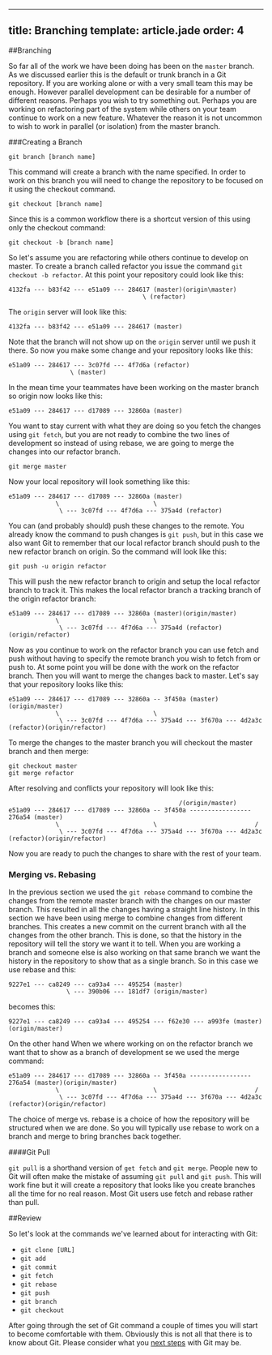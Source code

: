 ---
title: Branching
template: article.jade
order: 4
----

##Branching

So far all of the work we have been doing has been on the `master` branch.  As we discussed earlier this is the default or trunk branch in a Git repository.  If you are working alone or with a very small team this may be enough.  However parallel development can be desirable for a number of different reasons.  Perhaps you wish to try something out.  Perhaps you are working on refactoring part of the system while others on your team continue to work on a new feature.  Whatever the reason it is not uncommon to wish to work in parallel (or isolation) from the master branch.

###Creating a Branch

    git branch [branch name]

  This command will create a branch with the name specified.  In order to work on this branch you will need to change the repository to be focused on it using the checkout command.

    git checkout [branch name]
 
Since this is a common workflow there is a shortcut version of this using only the checkout command: 

    git checkout -b [branch name]

So let's assume you are refactoring while others continue to develop on master.  To create a branch called refactor you issue the command `git checkout -b refactor`.  At this point your repository could look like this: 
        
    4132fa --- b83f42 --- e51a09 --- 284617 (master)(origin\master)
                                         \ (refactor)
        
The `origin` server will look like this:

    4132fa --- b83f42 --- e51a09 --- 284617 (master)
      
Note that the branch will not show up on the `origin` server until we push it there.  So now you make some change and your repository looks like this: 

    e51a09 --- 284617 --- 3c07fd --- 4f7d6a (refactor)
                     \ (master)

In the mean time your teammates have been working on the master branch so origin now looks like this:
        
    e51a09 --- 284617 --- d17089 --- 32860a (master)
           
You want to stay current with what they are doing so you fetch the changes using `git fetch`, but you are not ready to combine the two lines of development so instead of using rebase, we are going to merge the changes into our refactor branch.

    git merge master 

Now your local repository will look something like this:

    e51a09 --- 284617 --- d17089 --- 32860a (master)
                 \                          \
                  \ --- 3c07fd --- 4f7d6a --- 375a4d (refactor)

You can (and probably should) push these changes to the remote.  You already know the command to push changes is `git push`, but in this case we also want Git to remember that our local refactor branch should push to the new refactor branch on origin.  So the command will look like this:

    git push -u origin refactor

This will push the new refactor branch to origin and setup the local refactor branch to track it.  This makes the local refactor branch a tracking branch of the origin refactor branch:

    e51a09 --- 284617 --- d17089 --- 32860a (master)(origin/master)
                 \                          \
                  \ --- 3c07fd --- 4f7d6a --- 375a4d (refactor)(origin/refactor)

Now as you continue to work on the refactor branch you can use fetch and push without having to specify the remote branch you wish to fetch from or push to.  At some point you will be done with the work on the refactor branch.  Then you will want to merge the changes back to master.  Let's say that your repository looks like this:

    e51a09 --- 284617 --- d17089 --- 32860a -- 3f450a (master)(origin/master)
                 \                          \
                  \ --- 3c07fd --- 4f7d6a --- 375a4d --- 3f670a --- 4d2a3c (refactor)(origin/refactor)

To merge the changes to the master branch you will checkout the master branch and then merge:

    git checkout master
    git merge refactor

After resolving and conflicts your repository will look like this:

                                                   /(origin/master)
    e51a09 --- 284617 --- d17089 --- 32860a -- 3f450a ----------------- 276a54 (master)
                 \                          \                           /
                  \ --- 3c07fd --- 4f7d6a --- 375a4d --- 3f670a --- 4d2a3c (refactor)(origin/refactor)

  Now you are ready to puch the changes to share with the rest of your team.

### Merging vs. Rebasing

In the previous section we used the `git rebase` command to combine the changes from the remote master branch with the changes on our master branch.  This resulted in all the changes having a straight line history.  In this section we have been using merge to combine changes from different branches.  This creates a new commit on the current branch with all the changes from the other branch.  This is done, so that the history in the repository will tell the story we want it to tell.  When you are working a branch and someone else is also working on that same branch we want the history in the repository to show that as a single branch.  So in this case we use rebase and this:

    9227e1 --- ca8249 --- ca93a4 --- 495254 (master)
                    \ --- 390b06 --- 181df7 (origin/master)

becomes this:

    9227e1 --- ca8249 --- ca93a4 --- 495254 --- f62e30 --- a993fe (master)(origin/master)

On the other hand When we where working on on the refactor branch we want that to show as a branch of development se we used the merge command:

    e51a09 --- 284617 --- d17089 --- 32860a -- 3f450a ----------------- 276a54 (master)(origin/master)
                 \                          \                           /
                  \ --- 3c07fd --- 4f7d6a --- 375a4d --- 3f670a --- 4d2a3c (refactor)(origin/refactor)

The choice of merge vs. rebase is a choice of how the repository will be structured when we are done.  So you will typically use rebase to work on a branch and merge to bring branches back together.

####Git Pull

`git pull` is a shorthand version of `get fetch` and `git merge`.  People new to Git will often make the mistake of assuming `git pull` and `git push`.  This will work fine but it will create a repository that looks like you create branches all the time for no real reason.  Most Git users use fetch and rebase rather than pull.

##Review

So let's look at the commands we've learned about for interacting with Git:

- `git clone [URL]`
- `git add`
- `git commit`
- `git fetch`
- `git rebase`
- `git push`
- `git branch`
- `git checkout`

After going through the set of Git command a couple of times you will start to become comfortable with them.  Obviously this is not all that there is to know about Git.  Please consider what you [next steps](/pages/next-steps.html) with Git may be.

